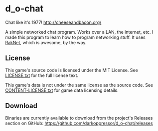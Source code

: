 # d_o-chat
Chat like it's 1977!
http://cheeseandbacon.org/

A simple networked chat program. Works over a LAN, the internet, etc.
I made this program to learn how to program networking stuff. It uses [RakNet](https://github.com/OculusVR/RakNet), which is awesome, by the way.

## License
This game's source code is licensed under the MIT License. See [LICENSE.txt](docs/LICENSE.txt) for the full license text.

This game's data is not under the same license as the source code. See [CONTENT-LICENSE.txt](docs/CONTENT-LICENSE.txt) for game data licensing details.

## Download
Binaries are currently available to download from the project's Releases section on GitHub:
https://github.com/darkoppressor/d_o-chat/releases

